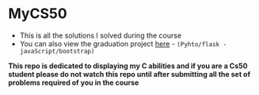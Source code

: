 # MyCS50

- This is all the solutions I solved during the course
- You can also view the graduation project [here](/Final_Project) - `(Pyhto/flask - javaScript/bootstrap)`


**This repo is dedicated to displaying my C abilities and if you are a Cs50 student please do not watch this repo until after submitting all the set of problems required of you in the course**
